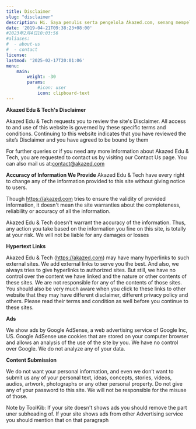 ```yaml
---
title: Disclaimer
slug: "disclaimer"
description: Hi. Saya penulis serta pengelola Akazed.com, senang mempelajari hal-hal baru di dunia blogging, saat ini Saya juga menjadi seorang pendidik.
date: '2019-04-21T09:38:23+08:00'
#2023年2月4日10:03:56
#aliases:
#  - about-us
#  - contact
license: 
lastmod: '2025-02-17T20:01:06'
menu:
    main: 
        weight: -30
        params:
            #icon: user
            icon: clipboard-text
---
```

**Akazed Edu & Tech's Disclaimer**

Akazed Edu & Tech requests you to review the site's Disclaimer. All access to and use of this website is governed by these specific terms and conditions. Continuing to this website indicates that you have reviewed the site’s Disclaimer and you have agreed to be bound by them

For further queries or if you need any more information about Akazed Edu & Tech, you are requested to contact us by visiting our Contact Us page. You can also mail us at:contact@akazed.com

**Accuracy of Information We Provide**
Akazed Edu & Tech have every right to change any of the information provided to this site without giving notice to users.

Though https://akazed.com tries to ensure the validity of provided information, it doesn't mean the site warranties about the completeness, reliability or accuracy of all the information.

Akazed Edu & Tech doesn't warrant the accuracy of the information. Thus, any action you take based on the information you fine on this site, is totally at your risk. We will not be liable for any damages or losses

**Hypertext Links**

Akazed Edu & Tech (https://akazed.com) may have many hyperlinks to such external sites. We add external links to serve you the best. And also, we always tries to give hyperlinks to authorized sites. But still, we have no control over the content we have linked and the nature or other contents of these sites. We are not responsible for any of the contents of those sites. You should also be very much aware when you click to these links to other website that they may have different disclaimer, different privacy policy and others. Please read their terms and condition as well before you continue to these sites.

**Ads**

We show ads by Google AdSense, a web advertising service of Google Inc, US. Google AdSense use cookies that are stored on your computer browser and allows an analysis of the use of the site by you. We have no control over Google. We do not analyze any of your data.

**Content Submission**

We do not want your personal information, and even we don’t want to submit us any of your personal text, ideas, concepts, stories, videos, audios, artwork, photographs or any other personal property. Do not give any of your password to this site. We will not be responsible for the misuse of those.

Note by ToolKib: If your site doesn't shows ads you should remove the part uner subheading of. If your site shows ads from other Advertising service you should mention that on that paragraph